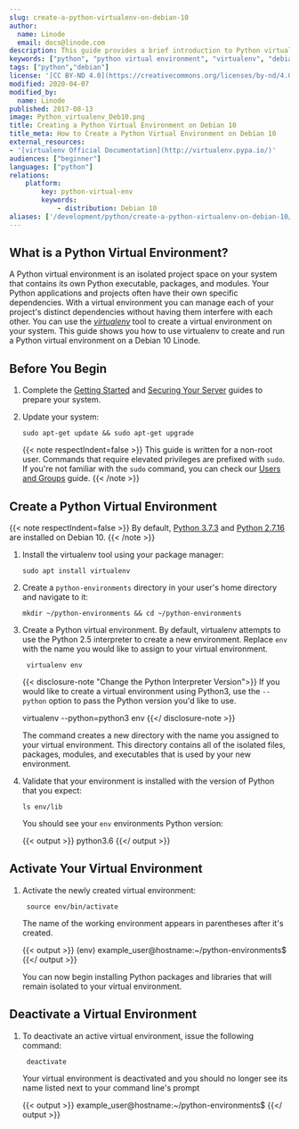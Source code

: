 ```yaml
---
slug: create-a-python-virtualenv-on-debian-10
author:
  name: Linode
  email: docs@linode.com
description: This guide provides a brief introduction to Python virtual environments using the virtualenv tool on Debian 10.
keywords: ["python", "python virtual environment", "virtualenv", "debian 10"]
tags: ["python","debian"]
license: '[CC BY-ND 4.0](https://creativecommons.org/licenses/by-nd/4.0)'
modified: 2020-04-07
modified_by:
  name: Linode
published: 2017-08-13
image: Python_virtualenv_Deb10.png
title: Creating a Python Virtual Environment on Debian 10
title_meta: How to Create a Python Virtual Environment on Debian 10
external_resources:
- '[virtualenv Official Documentation](http://virtualenv.pypa.io/)'
audiences: ["beginner"]
languages: ["python"]
relations:
    platform:
        key: python-virtual-env
        keywords:
            - distribution: Debian 10
aliases: ['/development/python/create-a-python-virtualenv-on-debian-10/']
---
```


## What is a Python Virtual Environment?

A Python virtual environment is an isolated project space on your system that contains its own Python executable, packages, and modules. Your Python applications and projects often have their own specific dependencies. With a virtual environment you can manage each of your project's distinct dependencies without having them interfere with each other. You can use the [*virtualenv*](https://pypi.org/project/virtualenv/) tool to create a virtual environment on your system. This guide shows you how to use virtualenv to create and run a Python virtual environment on a Debian 10 Linode.

## Before You Begin

1.  Complete the [Getting Started](/docs/guides/getting-started/) and [Securing Your Server](/docs/guides/set-up-and-secure/) guides to prepare your system.

1.  Update your system:

        sudo apt-get update && sudo apt-get upgrade

    {{< note respectIndent=false >}}
This guide is written for a non-root user. Commands that require elevated privileges are prefixed with `sudo`. If you're not familiar with the `sudo` command, you can check our [Users and Groups](/docs/guides/linux-users-and-groups/) guide.
    {{< /note >}}

## Create a Python Virtual Environment

{{< note respectIndent=false >}}
By default, [Python 3.7.3](https://docs.python.org/3.6/whatsnew/3.6.html) and [Python 2.7.16](https://docs.python.org/2.7/) are installed on Debian 10.
{{< /note >}}

1.  Install the virtualenv tool using your package manager:

        sudo apt install virtualenv

1.  Create a `python-environments` directory in your user's home directory and navigate to it:

        mkdir ~/python-environments && cd ~/python-environments

1. Create a Python virtual environment. By default, virtualenv attempts to use the Python 2.5 interpreter to create a new environment. Replace `env` with the name you would like to assign to your virtual environment.

        virtualenv env

    {{< disclosure-note "Change the Python Interpreter Version">}}
If you would like to create a virtual environment using Python3, use the `--python` option to pass the Python version you'd like to use.

    virtualenv --python=python3 env
    {{</ disclosure-note >}}

    The command creates a new directory with the name you assigned to your virtual environment. This directory contains all of the isolated files, packages, modules, and executables that is used by your new environment.

1.  Validate that your environment is installed with the version of Python that you expect:

        ls env/lib

    You should see your `env` environments Python version:

    {{< output >}}
python3.6
    {{</ output >}}

## Activate Your Virtual Environment

1. Activate the newly created virtual environment:

        source env/bin/activate

    The name of the working environment appears in parentheses after it's created.

      {{< output >}}
(env) example_user@hostname:~/python-environments$
      {{</ output >}}

      You can now begin installing Python packages and libraries that will remain isolated to your virtual environment.

## Deactivate a Virtual Environment

1. To deactivate an active virtual environment, issue the following command:

        deactivate

    Your virtual environment is deactivated and you should no longer see its name listed next to your command line's prompt

    {{< output >}}
example_user@hostname:~/python-environments$
    {{</ output >}}

